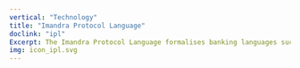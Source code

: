 ```yaml
---
vertical: "Technology"
title: "Imandra Protocol Language"
doclink: "ipl"
Excerpt: The Imandra Protocol Language formalises banking languages such as FIX, SWIFT and IBan.
img: icon_ipl.svg
---
```



